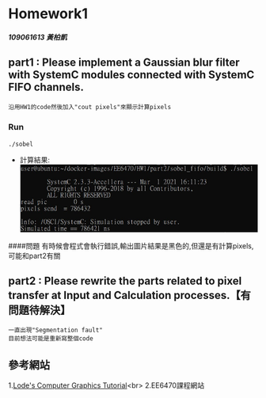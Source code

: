 # Homework1
##### 109061613 黃柏凱


## part1 : Please implement a Gaussian blur filter with SystemC modules connected with SystemC FIFO channels.
    沿用HW1的code然後加入"cout pixels"來顯示計算pixels
### Run 
```
./sobel
```
* 計算結果:<br>
    ![](https://github.com/twyayaya/ee6470/blob/master/hw2/old_pixels_send_pic.jpg)

####問題
    有時候會程式會執行錯誤,輸出圖片結果是黑色的,但還是有計算pixels,可能和part2有關

## part2 : Please rewrite the parts related to pixel transfer at Input and Calculation processes.【有問題待解決】
    一直出現"Segmentation fault"
    目前想法可能是重新寫整個code
    


## 參考網站
1.[Lode's Computer Graphics Tutorial](https://lodev.org/cgtutor/filtering.html#Gaussian_Blur_)<br>
2.EE6470課程網站<br>

